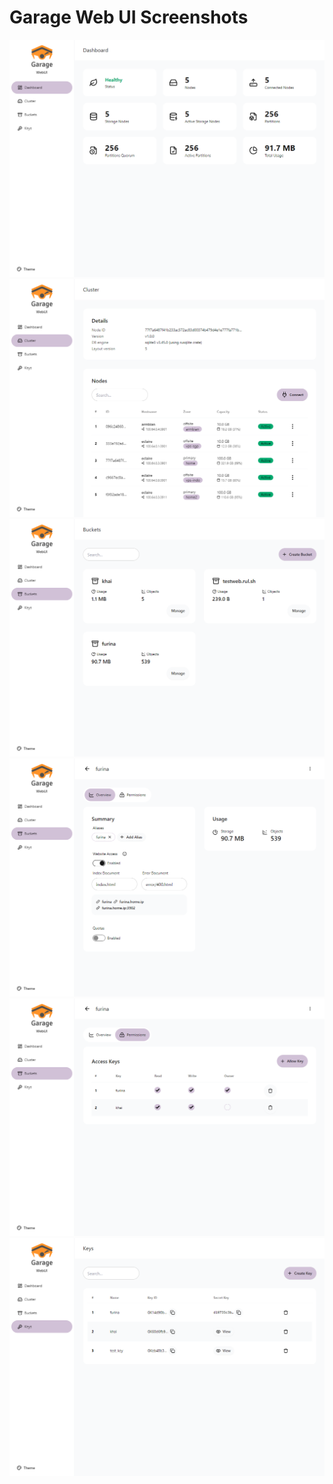 # Garage Web UI Screenshots

[![image](img/home.png)](img/home.png)
[![image](img/cluster.png)](img/cluster.png)
[![image](img/buckets.png)](img/buckets.png)
[![image](img/buckets-overview.png)](img/buckets-overview.png)
[![image](img/buckets-permissions.png)](img/buckets-permissions.png)
[![image](img/keys.png)](img/keys.png)
